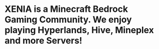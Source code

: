# XENIA is a Minecraft Bedrock Gaming Community. We enjoy playing Hyperlands, Hive, Mineplex and more Servers!



